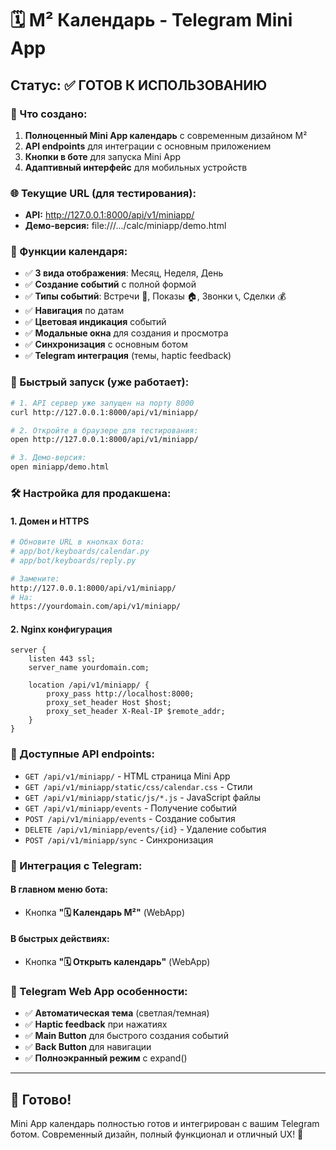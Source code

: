 # 🗓️ М² Календарь - Telegram Mini App

## Статус: ✅ ГОТОВ К ИСПОЛЬЗОВАНИЮ

### 📱 Что создано:

1. **Полноценный Mini App календарь** с современным дизайном М²
2. **API endpoints** для интеграции с основным приложением
3. **Кнопки в боте** для запуска Mini App
4. **Адаптивный интерфейс** для мобильных устройств

### 🌐 Текущие URL (для тестирования):

- **API:** http://127.0.0.1:8000/api/v1/miniapp/
- **Демо-версия:** file:///.../calc/miniapp/demo.html

### 🎨 Функции календаря:

- ✅ **3 вида отображения**: Месяц, Неделя, День
- ✅ **Создание событий** с полной формой
- ✅ **Типы событий**: Встречи 🤝, Показы 🏠, Звонки 📞, Сделки 💰
- ✅ **Навигация** по датам
- ✅ **Цветовая индикация** событий
- ✅ **Модальные окна** для создания и просмотра
- ✅ **Синхронизация** с основным ботом
- ✅ **Telegram интеграция** (темы, haptic feedback)

### 🚀 Быстрый запуск (уже работает):

```bash
# 1. API сервер уже запущен на порту 8000
curl http://127.0.0.1:8000/api/v1/miniapp/

# 2. Откройте в браузере для тестирования:
open http://127.0.0.1:8000/api/v1/miniapp/

# 3. Демо-версия:
open miniapp/demo.html
```

### 🛠 Настройка для продакшена:

#### 1. Домен и HTTPS
```bash
# Обновите URL в кнопках бота:
# app/bot/keyboards/calendar.py
# app/bot/keyboards/reply.py

# Замените:
http://127.0.0.1:8000/api/v1/miniapp/
# На:
https://yourdomain.com/api/v1/miniapp/
```

#### 2. Nginx конфигурация
```nginx
server {
    listen 443 ssl;
    server_name yourdomain.com;
    
    location /api/v1/miniapp/ {
        proxy_pass http://localhost:8000;
        proxy_set_header Host $host;
        proxy_set_header X-Real-IP $remote_addr;
    }
}
```

### 🔧 Доступные API endpoints:

- `GET /api/v1/miniapp/` - HTML страница Mini App
- `GET /api/v1/miniapp/static/css/calendar.css` - Стили
- `GET /api/v1/miniapp/static/js/*.js` - JavaScript файлы
- `GET /api/v1/miniapp/events` - Получение событий
- `POST /api/v1/miniapp/events` - Создание события
- `DELETE /api/v1/miniapp/events/{id}` - Удаление события
- `POST /api/v1/miniapp/sync` - Синхронизация

### 📱 Интеграция с Telegram:

#### В главном меню бота:
- Кнопка **"🗓️ Календарь М²"** (WebApp)

#### В быстрых действиях:
- Кнопка **"🗓️ Открыть календарь"** (WebApp)

### 🎯 Telegram Web App особенности:

- ✅ **Автоматическая тема** (светлая/темная)
- ✅ **Haptic feedback** при нажатиях
- ✅ **Main Button** для быстрого создания событий
- ✅ **Back Button** для навигации
- ✅ **Полноэкранный режим** с expand()

---

## 🎉 Готово!

Mini App календарь полностью готов и интегрирован с вашим Telegram ботом. 
Современный дизайн, полный функционал и отличный UX! 🚀
